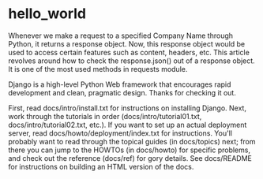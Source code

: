 # hello_world
Whenever we make a request to a specified Company Name through Python, it returns a response object. Now, this response object would be used to access certain features such as content, headers, etc. This article revolves around how to check the response.json() out of a response object. It is one of the most used methods in requests module.

Django is a high-level Python Web framework that encourages rapid development and clean, pragmatic design. Thanks for checking it out.

First, read docs/intro/install.txt for instructions on installing Django.
Next, work through the tutorials in order (docs/intro/tutorial01.txt, docs/intro/tutorial02.txt, etc.).
If you want to set up an actual deployment server, read docs/howto/deployment/index.txt for instructions.
You'll probably want to read through the topical guides (in docs/topics) next; from there you can jump to the HOWTOs (in docs/howto) for specific problems, and check out the reference (docs/ref) for gory details.
See docs/README for instructions on building an HTML version of the docs.
